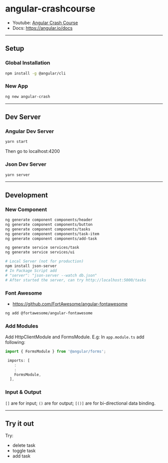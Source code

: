 # angular-crashcourse

- Youtube: [Angular Crash Course](https://youtu.be/3dHNOWTI7H8)
- Docs: https://angular.io/docs

---

## Setup 

### Global Installation

```bash
npm install -g @angular/cli
```

### New App

```bash
ng new angular-crash
```

---

## Dev Server

### Angular Dev Server

```bash
yarn start
```
Then go to localhost:4200

### Json Dev Server

```bash
yarn server
```

---

## Development

### New Component

```bash
ng generate component components/header
ng generate component components/button
ng generate component components/tasks
ng generate component components/task-item
ng generate component components/add-task

ng generate service services/task
ng generate service services/ui

# Local Server (not for production)
npm install json-server
# In Package Script add
# "server": "json-server --watch db.json"
# After started the server, can try http://localhost:5000/tasks
```

### Font Awesome

- https://github.com/FortAwesome/angular-fontawesome

```bash
ng add @fortawesome/angular-fontawesome
```

### Add Modules

Add HttpClientModule and FormsModule. E.g: In `app.module.ts` add following:

```javascript
import { FormsModule } from '@angular/forms';

 imports: [
    :
    :
    FormsModule,
  ],
```

### Input & Output

`[]` are for input; `()` are for output; `[()]` are for bi-directional data binding.

---

## Try it out

Try:
- delete task
- toggle task
- add task